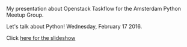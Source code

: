 My presentation about Openstack Taskflow for the Amsterdam Python Meetup
Group. 

Let's talk about Python! Wednesday, February 17 2016.

Click [here for the slideshow](https://nbviewer.jupyter.org/format/slides/github/vdloo/slides/blob/master/taskflow/presentation.ipynb)
